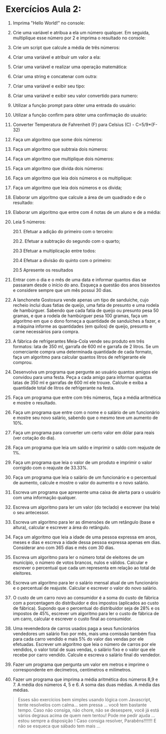 # Exercícios Aula 2: 

1. Imprima "Hello World!" no console:

2. Crie uma variável e atribua a ela um número qualquer. Em seguida, multiplique esse número por 2 e imprima o resultado no console:

3. Crie um script que calcule a média de três números:

4. Criar uma variável e atribuir um valor a ela:

5. Criar uma variável e realizar uma operação matemática:

6. Criar uma string e concatenar com outra:

7. Criar uma variável e exibir seu tipo:

8. Criar uma variável e exibir seu valor convertido para numero:

9. Utilizar a função prompt para obter uma entrada do usuário:

10. Utilizar a função confirm para obter uma confirmação do usuário:

11. Converter Temperatura de Fahrenheit (F) para Celsius (C) - C=5/9*(F-32)

12. Faça um algoritmo que some dois números:
13. Faça um algoritmo que subtraia dois números:
14. Faça um algoritmo que multiplique dois números:
15. Faça um algoritmo que dívida dois números:
16. Faça um algoritmo que leia dois números  e os multiplique: 
17. Faça um algoritmo que leia dois números e os dívida;
18. Elaborar um algoritmo que calcule a área de um quadrado e de o resultado:
19. Elaborar um algoritmo que entre com 4 notas de um aluno e de a média:
20. Leia 5 números:

	20.1. Efetuar a adição do primeiro com o terceiro:
	
	20.2. Efetuar a subtração do segundo com o quarto;
	
	20.3 Efetuar a multiplicação entre todos:
	
	20.4 Efetuar a divisão do quinto com o primeiro:
	
	20.5 Apresente os resultados
	
21.  Entrar com o dia e o mês de uma data e informar quantos dias se passaram desde o início do ano. Esqueça a questão dos anos bissextos e considere sempre que um mês possui 30 dias.

22.  A lanchonete Gostosura vende apenas um tipo de sanduíche, cujo recheio inclui duas fatias de queijo, uma fatia de presunto e uma rodela de hambúrguer. Sabendo que cada fatia de queijo ou presunto pesa 50 gramas, e que a rodela de hambúrguer pesa 100 gramas, faça um algoritmo em que o dono forneça a quantidade de sanduíches a fazer, e a máquina informe as quantidades (em quilos) de queijo, presunto e carne necessários para compra.
23.  A fábrica de refrigerantes Meia-Cola vende seu produto em três formatos: lata de 350 ml, garrafa de 600 ml e garrafa de 2 litros. Se um comerciante compra uma determinada quantidade de cada formato, faça um algoritmo para calcular quantos litros de refrigerante ele comprou.
24.  Desenvolva um programa que pergunte ao usuário quantos amigos ele convidou para uma festa. Peça a cada amigo para informar quantas latas de 350 ml e garrafas de 600 ml ele trouxe. Calcule e exiba a quantidade total de litros de refrigerante na festa.
25.  Faça um programa que entre com três números, faça a média aritmética e mostre o resultado.
26.  Faça um programa que entre com o nome e o salário de um funcionário e mostre seu novo salário, sabendo que o mesmo teve um aumento de 10%.
27.  Faça um programa para converter um certo valor em dólar para reais (ver cotação do dia).
28.   Faça um programa que leia um saldo e imprimir o saldo com reajuste de 1%.
29.   Faça um programa que leia o valor de um produto e imprimir o valor corrigido com o reajuste de 33.33%.
30.  Faça um programa que leia o salário de um funcionário e o percentual de aumento, calcule e mostre o valor do aumento e o novo salário.
31.  Escreva um programa que apresente uma caixa de alerta para o usuário com uma informação qualquer.
32.  Escreva um algoritmo para ler um valor (do teclado) e escrever (na tela) o seu antecessor. 
33.  Escreva um algoritmo para ler as dimensões de um retângulo (base e altura), calcular e escrever a área do retângulo. 
34.  Faça um algoritmo que leia a idade de uma pessoa expressa em anos, meses e dias e escreva a idade dessa pessoa expressa apenas em dias. Considerar ano com 365 dias e mês com 30 dias. 
35.   Escreva um algoritmo para ler o número total de eleitores de um município, o número de votos brancos, nulos e válidos. Calcular e escrever o percentual que cada um representa em relação ao total de eleitores. 
36.   Escreva um algoritmo para ler o salário mensal atual de um funcionário e o percentual de reajuste. Calcular e escrever o valor do novo salário.
37.   O custo de um carro novo ao consumidor é a soma do custo de fábrica com a porcentagem do distribuidor e dos impostos (aplicados ao custo de fábrica). Supondo que o percentual do distribuidor seja de 28% e os impostos de 45%, escrever um algoritmo para ler o custo de fábrica de um carro, calcular e escrever o custo final ao consumidor. 
38.   Uma revendedora de carros usados paga a seus funcionários vendedores um salário fixo por mês, mais uma comissão também fixa para cada carro vendido e mais 5% do valor das vendas por ele efetuadas. Escrever um algoritmo que leia o número de carros por ele vendidos, o valor total de suas vendas, o salário fixo e o valor que ele recebe por carro vendido. Calcule e escreva o salário final do vendedor. 
39.   Fazer um programa que pergunta um valor em metros e imprime o correspondente em decímetros, centímetros e milímetros.
40.   Fazer um programa que imprima a média aritmética dos números 8,9 e 7. A média dos números 4, 5 e 6. A soma das duas médias. A média das médias.
 




> Esses são exercícios bem simples usando lógica com Javascript, tente resolvelos
> com calma... sem pressa ... você tem bastante tempo.
> Caso não consiga, não chore, não se desespere, você já está vários degraus acima 
> de quem nem tentou! Pode me pedir ajuda ... estou sempre a disposição !
> Caso consiga resolver, Parabêns!!!!!!! E não se esqueca que sábado tem mais ...
